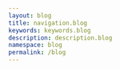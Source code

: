 ```yaml
---
layout: blog
title: navigation.blog
keywords: keywords.blog
description: description.blog
namespace: blog
permalink: /blog
---
```

